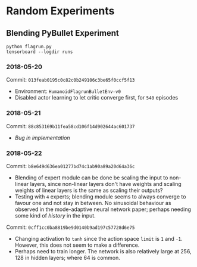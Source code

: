 # Random Experiments

## Blending PyBullet Experiment

```
python flagrun.py
tensorboard --logdir runs
```

### 2018-05-20
Commit: `013feab0195c0c82c0b249106c3be65f0ccf5f13`
* Environment: `HumanoidFlagrunBulletEnv-v0`
* Disabled actor learning to let critic converge first, for `540` episodes

### 2018-05-21
Commit: `88c853169b11fea58cd106f14d902644ac601737`
* *Bug in implementation*

### 2018-05-22
Commit: `b8e649d636ea01277bd74c1ab90a89a20d64a36c`
* Blending of expert module can be done be scaling the input to non-linear layers, since non-linear layers don't have weights and scaling weights of linear layers is the same as scaling their outputs?
* Testing with `4` experts; blending module seems to always converge to favour one and not stay in between. No sinusoidal behaviour as observed in the mode-adaptive neural network paper; perhaps needing some kind of *history* in the input. 

Commit: `0cff1cc0ba8819be9d0140b9ad197c57728d6e75`
* Changing activation to `tanh` since the action space `limit` is `1` and `-1`. However, this does not seem to make a difference.
* Perhaps need to train longer.  The network is also relatively large at 256, 128 in hidden layers; where 64 is common.